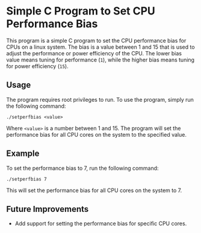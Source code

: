 # Simple C Program to Set CPU Performance Bias

This program is a simple C program to set the CPU performance bias for CPUs on a linux system. The bias is a value between 1 and 15 that is used to adjust the performance or power efficiency of the CPU. 
The lower bias value means tuning for performance (`1`), while the higher bias means tuning for power efficiency (`15`).

## Usage

The program requires root privileges to run.
To use the program, simply run the following command:

```
./setperfbias <value>
```

Where `<value>` is a number between 1 and 15. The program will set the performance bias for all CPU cores on the system to the specified value.

## Example

To set the performance bias to 7, run the following command:

```
./setperfbias 7
```

This will set the performance bias for all CPU cores on the system to 7.

## Future Improvements

- Add support for setting the performance bias for specific CPU cores.